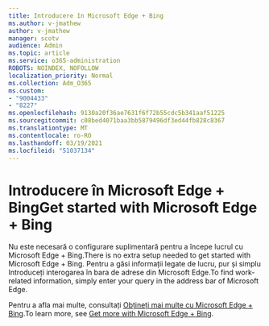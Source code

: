 ```yaml
---
title: Introducere în Microsoft Edge + Bing
ms.author: v-jmathew
author: v-jmathew
manager: scotv
audience: Admin
ms.topic: article
ms.service: o365-administration
ROBOTS: NOINDEX, NOFOLLOW
localization_priority: Normal
ms.collection: Adm_O365
ms.custom:
- "9004433"
- "8227"
ms.openlocfilehash: 9130a20f36ae7631f6f72b55cdc5b341aaf51225
ms.sourcegitcommit: c08bed4071baa3bb5879496df3ed44fb828c8367
ms.translationtype: MT
ms.contentlocale: ro-RO
ms.lasthandoff: 03/19/2021
ms.locfileid: "51037134"
---
```

# <a name="get-started-with-microsoft-edge--bing"></a><span data-ttu-id="b2924-102">Introducere în Microsoft Edge + Bing</span><span class="sxs-lookup"><span data-stu-id="b2924-102">Get started with Microsoft Edge + Bing</span></span>

<span data-ttu-id="b2924-103">Nu este necesară o configurare suplimentară pentru a începe lucrul cu Microsoft Edge + Bing.</span><span class="sxs-lookup"><span data-stu-id="b2924-103">There is no extra setup needed to get started with Microsoft Edge + Bing.</span></span> <span data-ttu-id="b2924-104">Pentru a găsi informații legate de lucru, pur și simplu Introduceți interogarea în bara de adrese din Microsoft Edge.</span><span class="sxs-lookup"><span data-stu-id="b2924-104">To find work-related information, simply enter your query in the address bar of Microsoft Edge.</span></span>

<span data-ttu-id="b2924-105">Pentru a afla mai multe, consultați [Obțineți mai multe cu Microsoft Edge + Bing](https://go.microsoft.com/fwlink/?linkid=2152963).</span><span class="sxs-lookup"><span data-stu-id="b2924-105">To learn more, see [Get more with Microsoft Edge + Bing](https://go.microsoft.com/fwlink/?linkid=2152963).</span></span>

